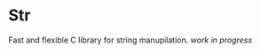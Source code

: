 <!--
 Copyright (c) 2022 aiocat
 
 This software is released under the MIT License.
 https://opensource.org/licenses/MIT
-->

# Str
Fast and flexible C library for string manupilation. _work in progress_